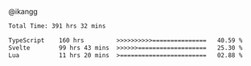 @ikangg
<!--START_SECTION:waka-->

```txt
Total Time: 391 hrs 32 mins

TypeScript    160 hrs         >>>>>>>>>>===============   40.59 %
Svelte        99 hrs 43 mins  >>>>>>===================   25.30 %
Lua           11 hrs 20 mins  >========================   02.88 %
```

<!--END_SECTION:waka-->
